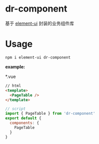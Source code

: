# dr-component
基于 [element-ui](https://element.eleme.cn/) 封装的业务组件库
# Usage
```
npm i element-ui dr-component
```

**example:**

*.vue
```html
// html
<template>
  <PageTable />
</template>
```

```javascript
// script
import { PageTable } from 'dr-component'
export default {
  components: {
    PageTable
  }
}

```